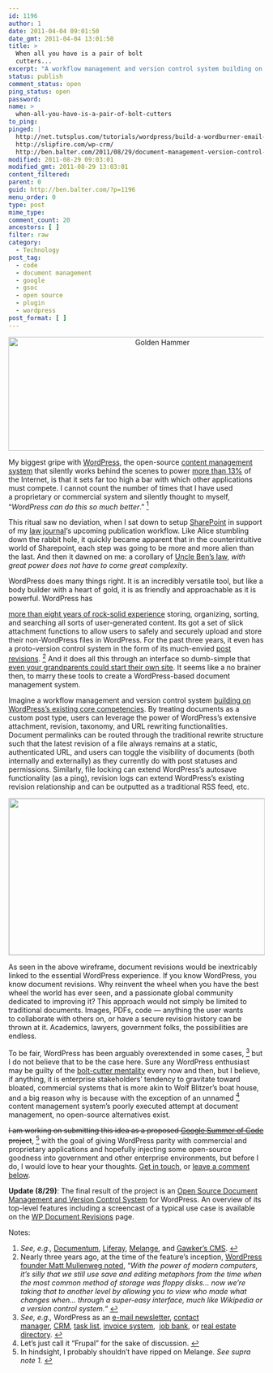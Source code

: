 ```yaml
---
id: 1196
author: 1
date: 2011-04-04 09:01:50
date_gmt: 2011-04-04 13:01:50
title: >
  When all you have is a pair of bolt
  cutters...
excerpt: "A workflow management and version control system building on WordPress's existing core competencies. By treating documents as a custom post type, users can leverage the power of WordPress’s extensive attachment, revision, taxonomy, and URL rewriting functionalities. "
status: publish
comment_status: open
ping_status: open
password:
name: >
  when-all-you-have-is-a-pair-of-bolt-cutters
to_ping:
pinged: |
  http://net.tutsplus.com/tutorials/wordpress/build-a-wordburner-email-newsletter-manager-using-wordpress-and-feedburner/
  http://slipfire.com/wp-crm/
  http://ben.balter.com/2011/08/29/document-management-version-control-for-wordpress/
modified: 2011-08-29 09:03:01
modified_gmt: 2011-08-29 13:03:01
content_filtered:
parent: 0
guid: http://ben.balter.com/?p=1196
menu_order: 0
type: post
mime_type:
comment_count: 20
ancestors: [ ]
filter: raw
category:
  - Technology
post_tag:
  - code
  - document management
  - google
  - gsoc
  - open source
  - plugin
  - wordpress
post_format: [ ]
---
```

<p style="text-align: center;">
  <a href="http://xkcd.com/801/"><img class="aligncenter" title="Took me five tries to find the right one, but I managed to salvage our night out--if not the boat--in the end." src="http://imgs.xkcd.com/comics/golden_hammer.png" alt="Golden Hammer" width="592" height="224" /></a>
</p>

My biggest gripe with [WordPress][1], the open-source [content management system][2] that silently works behind the scenes to power [more than 13%][3] of the Internet, is that it sets far too high a bar with which other applications must compete. I cannot count the number of times that I have used a proprietary or commercial system and silently thought to myself, “*WordPress can do this so much better*.” <a class="simple-footnote" title="See, e.g., Documentum, Liferay, Melange, and Gawker&#8217;s CMS." id="return-note-2020-1" href="#note-2020-1"><sup>1</sup></a>

This ritual saw no deviation, when I sat down to setup [SharePoint][4] in support of my [law journal][5]‘s upcoming publication workflow. Like Alice stumbling down the rabbit hole, it quickly became apparent that in the counterintuitive world of Sharepoint, each step was going to be more and more alien than the last. And then it dawned on me: a corollary of [Uncle Ben’s law][6], *with great power does not have to come great complexity*.

<!--more-->WordPress does many things right. It is an incredibly versatile tool, but like a body builder with a heart of gold, it is as friendly and approachable as it is powerful. WordPress has 

[more than eight years of rock-solid experience][7] storing, organizing, sorting, and searching all sorts of user-generated content. Its got a set of slick attachment functions to allow users to safely and securely upload and store their non-WordPress files in WordPress. For the past three years, it even has a proto-version control system in the form of its much-envied [post revisions][8]. <a class="simple-footnote" title="Nearly three years ago, at the time of the feature&#8217;s inception, WordPress founder Matt Mullenweg noted, &#8220;With the power of modern computers, it’s silly that we still use save and editing metaphors from the time when the most common method of storage was floppy disks&#8230; now we’re taking that to another level by allowing you to view who made what changes when&#8230; through a super-easy interface, much like Wikipedia or a version control system.&#8220;" id="return-note-2020-2" href="#note-2020-2"><sup>2</sup></a> And it does all this through an interface so dumb-simple that [even your grandparents could start their own site][9]. It seems like a no brainer then, to marry these tools to create a WordPress-based document management system.

Imagine a workflow management and version control system [building on WordPress’s existing core competencies][10]. By treating documents as a custom post type, users can leverage the power of WordPress’s extensive attachment, revision, taxonomy, and URL rewriting functionalities. Document permalinks can be routed through the traditional rewrite structure such that the latest revision of a file always remains at a static, authenticated URL, and users can toggle the visibility of documents (both internally and externally) as they currently do with post statuses and permissions. Similarly, file locking can extend WordPress’s autosave functionality (as a ping), revision logs can extend WordPress’s existing revision relationship and can be outputted as a traditional RSS feed, etc.

<img class="aligncenter size-full wp-image-1202" style="border: 1px solid #ccc;" title="WP Document Revisions Wireframe" src="http://ben.balter.com/wp-content/uploads/2011/04/wireframe.png" alt="" width="640" height="308" />

As seen in the above wireframe, document revisions would be inextricably linked to the essential WordPress experience. If you know WordPress, you know document revisions. Why reinvent the wheel when you have the best wheel the world has ever seen, and a passionate global community dedicated to improving it? This approach would not simply be limited to traditional documents. Images, PDFs, code — anything the user wants to collaborate with others on, or have a secure revision history can be thrown at it. Academics, lawyers, government folks, the possibilities are endless.

To be fair, WordPress has been arguably overextended in some cases, <a class="simple-footnote" title="See, e.g., WordPress as an e-mail newsletter, contact manager, CRM, task list, invoice system,  job bank, or real estate directory." id="return-note-2020-3" href="#note-2020-3"><sup>3</sup></a> but I do not believe that to be the case here. Sure any WordPress enthusiast may be guilty of the [bolt-cutter mentality][11] every now and then, but I believe, if anything, it is enterprise stakeholders’ tendency to gravitate toward bloated, commercial systems that is more akin to Wolf Blitzer’s boat house, and a big reason why is because with the exception of an unnamed <a class="simple-footnote" title="Let&#8217;s just call it &#8220;Frupal&#8221; for the sake of discussion." id="return-note-2020-4" href="#note-2020-4"><sup>4</sup></a> content management system’s poorly executed attempt at document management, no open-source alternatives exist.

<del>I am working on submitting this idea as a proposed <a href="http://www.google-melange.com/gsoc/homepage/google/gsoc2011">Google Summer of Code</a> project</del>, <a class="simple-footnote" title="In hindsight, I probably shouldn&#8217;t have ripped on Melange. See supra note 1." id="return-note-2020-5" href="#note-2020-5"><sup>5</sup></a> with the goal of giving WordPress parity with commercial and proprietary applications and hopefully injecting some open-source goodness into government and other enterprise environments, but before I do, I would love to hear your thoughts. [Get in touch][12], or [leave a comment below][13].

**Update (8/29)**: The final result of the project is an [Open Source Document Management and Version Control System][14] for WordPress. An overview of its top-level features including a screencast of a typical use case is available on the [WP Document Revisions][14] page.

<div class="simple-footnotes">
  <p class="notes">
    Notes:
  </p>
  
  <ol>
    <li id="note-2020-1">
      <em>See, e.g., </em><a href="http://www.emc.com/domains/documentum/index.htm">Documentum</a>, <a href="http://www.liferay.com/">Liferay</a>, <a href="http://code.google.com/p/soc/wiki/MelangeIntro">Melange</a>, and <a href="http://www.mediaite.com/online/worse-than-previously-thought-gawker-content-management-system-hacked/">Gawker’s CMS</a>. <a href="#return-note-2020-1">↩</a>
    </li>
    <li id="note-2020-2">
      Nearly three years ago, at the time of the feature’s inception, <a href="http://wordpress.org/news/2008/07/wordpress-26-tyner/">WordPress founder Matt Mullenweg noted</a>, “<em>With the power of modern computers, it’s silly that we still use save and editing metaphors from the time when the most common method of storage was floppy disks… now we’re taking that to another level by allowing you to view who made what changes when… through a super-easy interface, much like Wikipedia or a version control system.</em>“ <a href="#return-note-2020-2">↩</a>
    </li>
    <li id="note-2020-3">
      <em>See, e.g., </em>WordPress as an <a href="http://net.tutsplus.com/tutorials/wordpress/build-a-wordburner-email-newsletter-manager-using-wordpress-and-feedburner/">e-mail newsletter</a>, <a href="http://publisherblog.automattic.com/2008/02/13/wp-contact-manager/">contact manager</a>, <a href="http://slipfire.com/wp-crm/">CRM</a>, <a href="http://wordpress.org/extend/plugins/wp-task-manager/">task list</a>, <a href="http://wordpress.org/extend/plugins/wp-invoice/">invoice system</a>,  <a href="http://wordpress.org/extend/plugins/job-manager/">job bank</a>, or <a href="http://wordpress.org/extend/plugins/great-real-estate/">real estate directory</a>. <a href="#return-note-2020-3">↩</a>
    </li>
    <li id="note-2020-4">
      Let’s just call it “Frupal” for the sake of discussion. <a href="#return-note-2020-4">↩</a>
    </li>
    <li id="note-2020-5">
      In hindsight, I probably shouldn’t have ripped on Melange. <em>See supra note 1.</em> <a href="#return-note-2020-5">↩</a>
    </li>
  </ol>
</div>

 [1]: http://wordpress.org
 [2]: http://en.wikipedia.org/wiki/Content_management_system
 [3]: http://w3techs.com/technologies/overview/content_management/all
 [4]: http://en.wikipedia.org/wiki/Microsoft_SharePoint
 [5]: http://pcjl.org
 [6]: http://www.youtube.com/watch?v=8DfztIIqbTI#t=1m3s
 [7]: http://core.trac.wordpress.org/browser/trunk?rev=3
 [8]: http://codex.wordpress.org/Revision_Management
 [9]: http://www.thegrandparentsblog.com/
 [10]: http://lists.automattic.com/pipermail/wp-hackers/2011-March/038727.html
 [11]: http://xkcd.com/801
 [12]: http://ben.balter.com/contact/
 [13]: #comments
 [14]: http://ben.balter.com/2011/08/29/document-management-version-control-for-wordpress/
